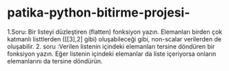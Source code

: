 # patika-python-bitirme-projesi-
1.Soru: Bir listeyi düzleştiren (flatten) fonksiyon yazın.  Elemanları birden çok katmanlı listtlerden ([[3],2] gibi) oluşabileceği gibi,  non-scalar verilerden de oluşabilir.   2. soru :Verilen listenin içindeki elemanları tersine döndüren bir fonksiyon yazın. Eğer listenin içindeki elemanlar da liste içeriyorsa onların elemanlarını da tersine döndürün.
